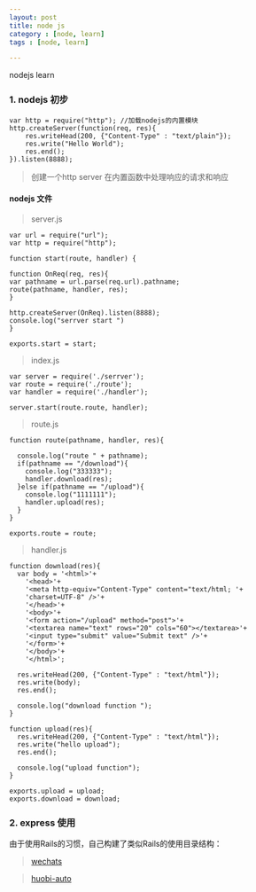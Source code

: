 ```yaml
---
layout: post
title: node js 
category : [node, learn]
tags : [node, learn]

---
```

nodejs learn

### 1. nodejs 初步


    var http = require("http"); //加载nodejs的内置模块  
    http.createServer(function(req, res){  
    	res.writeHead(200, {"Content-Type" : "text/plain"});  
    	res.write("Hello World");  
    	res.end();  
    }).listen(8888);  


> 创建一个http server 在内置函数中处理响应的请求和响应


#### nodejs 文件

>server.js
 

    var url = require("url");
    var http = require("http");

    function start(route, handler) {

    function OnReq(req, res){
    var pathname = url.parse(req.url).pathname;
    route(pathname, handler, res);
    }

    http.createServer(OnReq).listen(8888);
    console.log("serrver start ")
    }

    exports.start = start;


> index.js 

    var server = require('./serrver');
    var route = require('./route');
    var handler = require('./handler');

    server.start(route.route, handler);


> route.js 


    function route(pathname, handler, res){

      console.log("route " + pathname);
      if(pathname == "/download"){
        console.log("333333");
        handler.download(res);
      }else if(pathname == "/upload"){
        console.log("1111111");
        handler.upload(res);
      }
    }

    exports.route = route;


> handler.js 


    function download(res){
      var body = '<html>'+
        '<head>'+
        '<meta http-equiv="Content-Type" content="text/html; '+
        'charset=UTF-8" />'+
        '</head>'+
        '<body>'+
        '<form action="/upload" method="post">'+
        '<textarea name="text" rows="20" cols="60"></textarea>'+
        '<input type="submit" value="Submit text" />'+
        '</form>'+
        '</body>'+
        '</html>';

      res.writeHead(200, {"Content-Type" : "text/html"});
      res.write(body);
      res.end();

      console.log("download function ");
    }

    function upload(res){
      res.writeHead(200, {"Content-Type" : "text/html"});
      res.write("hello upload");
      res.end();

      console.log("upload function");
    }

    exports.upload = upload;
    exports.download = download; 


### 2. express 使用

由于使用Rails的习惯，自己构建了类似Rails的使用目录结构：

> [wechats](https://github.com/Freeza91/wechat-shake-game)

> [huobi-auto](https://github.com/Freeza91/btc-auto-trade)


